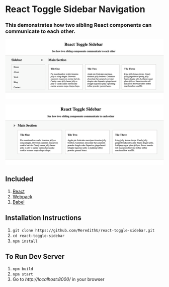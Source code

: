 # React Toggle Sidebar Navigation

### This demonstrates how two sibling React components can communicate to each other.

![Open Sidebar Image](https://github.com/meredithu/react-toggle-sidebar/raw/master/open-sidebar.jpg)

![Closed Sidebar Image](https://github.com/meredithu/react-toggle-sidebar/raw/master/closed-sidebar.jpg)

## Included

1. [React](http://facebook.github.io/react/)
2. [Webpack](https://webpack.github.io/docs/)
3. [Babel](https://babeljs.io/)

## Installation Instructions

1. ``git clone https://github.com/MeredithU/react-toggle-sidebar.git``
2. ``cd react-toggle-sidebar``
3. ``npm install``

## To Run Dev Server

1. ``npm build``
2. ``npm start``
3. Go to *http://localhost:8000/* in your browser